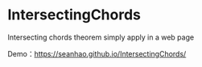 # IntersectingChords
Intersecting chords theorem simply apply in a web page

Demo：https://seanhao.github.io/IntersectingChords/
